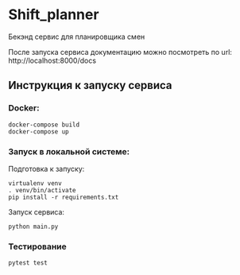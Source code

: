 # Shift_planner
Бекэнд сервис для планировщика смен

После запуска сервиса документацию можно посмотреть по url: http://localhost:8000/docs
## Инструкция к запуску сервиса
### Docker:
```
docker-compose build
docker-compose up
```
### Запуск в локальной системе:
Подготовка к запуску:
```
virtualenv venv
. venv/bin/activate
pip install -r requirements.txt
```
Запуск сервиса:
```
python main.py
```
### Тестирование
```
pytest test
```
